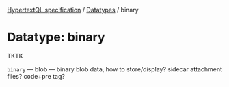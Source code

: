 [HypertextQL specification](../README.md) / [Datatypes](README.md) / binary

# Datatype: binary

TKTK

`binary` — blob — binary blob data, how to store/display? sidecar attachment files? code+pre tag?
